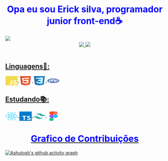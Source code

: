 <h1 align="center" style="color:blue;">Opa eu sou Erick silva, programador junior front-end☕</h1>

<img height="300em" algin="right" src="https://cdn.discordapp.com/attachments/1036420102612074566/1036420148497764393/octocat-1667150298672.png"/>


<div align="center">

  <a href="https://github.com/rafaballerini">

  <img height="160em" src="https://github-readme-stats.vercel.app/api?username=steve-erick&show_icons=true&theme=transparent&include_all_commits=true&count_private=true"/>

  <img height="160em" src="https://github-readme-stats.vercel.app/api/top-langs/?username=steve-erick&layout=compact&langs_count=7&theme=transparent"/>
</div>

  

<div style="display: inline_block"><br>

  <h2>Linguagens📖:</h2>

  <img align="center" alt="Rafa-Js" height="30" width="40" src="https://raw.githubusercontent.com/devicons/devicon/master/icons/javascript/javascript-plain.svg">

  <img align="center" alt="Rafa-HTML" height="30" width="40" src="https://raw.githubusercontent.com/devicons/devicon/master/icons/html5/html5-original.svg">

  <img align="center" alt="Rafa-CSS" height="30" width="40" src="https://raw.githubusercontent.com/devicons/devicon/master/icons/css3/css3-original.svg">

  <img align="center" alt="Rafa-CSS" height="30" width="40" src="https://raw.githubusercontent.com/devicons/devicon/master/icons/php/php-plain.svg">

   <h2>Estudando📚:</h2>

<img align="center" alt="Rafa-React" height="30" width="40" src="https://raw.githubusercontent.com/devicons/devicon/master/icons/react/react-original.svg">

<img align="center" alt="Rafa-Ts" height="30" width="40" src="https://raw.githubusercontent.com/devicons/devicon/master/icons/typescript/typescript-plain.svg">

<img align="center" alt="Rafa-Ts" height="30" width="40" src="https://raw.githubusercontent.com/devicons/devicon/master/icons/tailwindcss/tailwindcss-plain.svg">

<img align="center" alt="Rafa-Ts" height="30" width="40" src="https://raw.githubusercontent.com/devicons/devicon/master/icons/figma/figma-original.svg">

</div>
  <h1 align="center" style="color:blue;">Grafico de Contribuições</h1>
  
[![Ashutosh's github activity graph](https://activity-graph.herokuapp.com/graph?username=steve-erick&bg_color=07092c&color=00ccff&line=0033ff&point=040227&area=true&hide_border=true)](https://github.com/ashutosh00710/github-readme-activity-graph)
